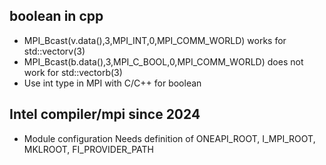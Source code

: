 ## boolean in cpp
- MPI_Bcast(v.data(),3,MPI_INT,0,MPI_COMM_WORLD) works for std::vector<int>v(3)
- MPI_Bcast(b.data(),3,MPI_C_BOOL,0,MPI_COMM_WORLD) does not work for std::vector<bool>b(3)
- Use int type in MPI with C/C++ for boolean

## Intel compiler/mpi since 2024
- Module configuration Needs definition of ONEAPI_ROOT, I_MPI_ROOT, MKLROOT, FI_PROVIDER_PATH
